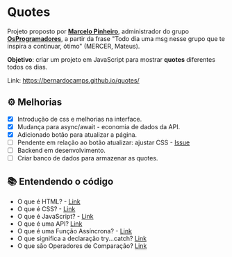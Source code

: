 # Quotes

Projeto proposto por **[Marcelo Pinheiro](https://twitter.com/mpinheir)**, administrador do grupo **[OsProgramadores](https://t.me/osprogramadores)**, a partir da frase 
"Todo dia uma msg nesse grupo que te inspira a continuar, ótimo" (MERCER, Mateus).

**Objetivo**: criar um projeto em JavaScript para mostrar **quotes** diferentes todos os dias.

Link: https://bernardocamps.github.io/quotes/

## ⚙ Melhorias
- [x] Introdução de css e melhorias na interface.
- [x] Mudança para async/await - economia de dados da API.
- [x] Adicionado botão para atualizar a página.
- [ ] Pendente em relação ao botão atualizar: ajustar CSS - [Issue](https://github.com/bernardocamps/quotes/issues/10)
- [ ] Backend em desenvolvimento.
- [ ] Criar banco de dados para armazenar as quotes.

## 📚 Entendendo o código
* O que é HTML? - [Link](https://developer.mozilla.org/pt-BR/docs/Aprender/HTML/Introducao_ao_HTML/Getting_started)
* O que é CSS? - [Link](https://developer.mozilla.org/pt-BR/docs/Aprender/Getting_started_with_the_web/CSS_basico)
* O que é JavaScript? - [Link](https://developer.mozilla.org/pt-BR/docs/Learn/JavaScript/First_steps/O_que_e_JavaScript)
* O que é uma API? [Link](https://developer.mozilla.org/pt-BR/docs/Glossario/API)
* O que é uma Função Assíncrona? - [Link](https://developer.mozilla.org/pt-BR/docs/Web/JavaScript/Reference/Statements/funcoes_assincronas)
* O que significa a declaração try...catch? [Link](https://developer.mozilla.org/pt-BR/docs/Web/JavaScript/Reference/Statements/try...catch)
* O que são Operadores de Comparação? [Link](https://developer.mozilla.org/pt-BR/docs/Web/JavaScript/Reference/Operators/Operadores_de_comparação)
